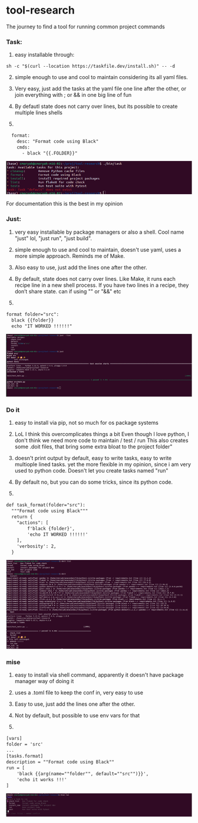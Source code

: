 # tool-research
The journey to find a tool for running common project commands

### Task:

1. easy installable through:
```console
sh -c "$(curl --location https://taskfile.dev/install.sh)" -- -d
```

2. simple enough to use and cool to maintain considering its all yaml files.

3. Very easy, just add the tasks at the yaml file one line after the other, or join everything with ; or && in one big line of fun 

4. By defautl state does not carry over lines, but its possible to create multiple lines shells

5. 
```console
  format:
    desc: "Format code using Black"
    cmds:
      - black "{{.FOLDER}}"
```

![alt text](assets/image_task.png)

For documentation this is the best in my opinion

### Just: 

1. very easy installable by package managers or also a shell. Cool name "just" lol, "just run", "just build".

2. simple enough to use and cool to maintain, doesn't use yaml, uses a more simple approach. Reminds me of Make.

3. Also easy to use, just add the lines one after the other.

4. By default, state does not carry over lines. Like Make, it runs each recipe line in a new shell process. If you have two lines in a recipe, they don’t share state. can if using "\" or "&&" etc

5.
```console
format folder="src":
  black {{folder}}
  echo "IT WORKED !!!!!!"
```
![alt text](assets/image_just.png)

### Do it

1. easy to install via pip, not so much for os package systems

2. LoL I think this overcomplicates things a bit 
Even though I love python, I don't think we need more code to maintain / test / run
This also creates some .doit files, that bring some extra bloat to the project folder"

3. doesn't print output by default, easy to write tasks, easy to write multiople lined tasks. yet the more flexible in my opinion, since i am very used to python code. Doesn't let you create tasks named "run"

4. By default no, but you can do some tricks, since its python code.

5. 

```console
def task_format(folder="src"):
  """Format code using Black"""
  return {
    "actions": [
        f'black {folder}',
        'echo IT WORKED !!!!!!'
    ],
    'verbosity': 2,
  }
```

  ![alt text](assets/image_doit.png)

  ### mise

  1. easy to install via shell command, apparently it doesn't have package manager way of doing it

  2. uses a .toml file to keep the conf in, very easy to use

  3. Easy to use, just add the lines one after the other.

  4. Not by default, but possible to use env vars for that

  5. 
```console
[vars]
folder = 'src'
...
[tasks.format]
description = ""Format code using Black""
run = [
    'black {{arg(name=""folder"", default=""src"")}}',
    'echo it works !!!'
]
```

![alt text](assets/image_mise.png)